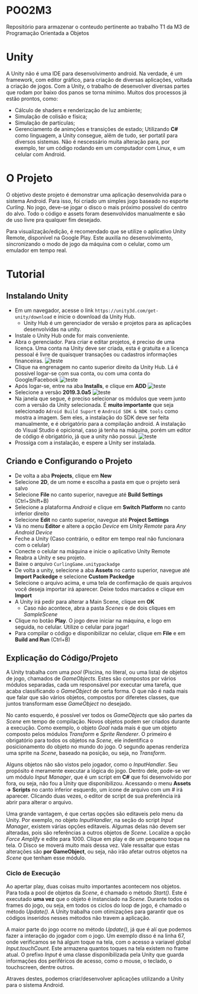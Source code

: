 
# POO2M3
Repositório para armazenar o conteudo pertinente ao trabalho T1 da M3 de Programação Orientada a Objetos

# Unity

A Unity não é uma IDE para desenvolvimento android. Na verdade, é um framework, com editor gráfico, para criação de diversas aplicações, voltada a criação de jogos. Com a Unity, o trabalho de desenvolver diversas partes que rodam por baixo dos panos se torna mínimo. Muitos dos processos já estão prontos, como:
* Cálculo de shaders e renderização de luz ambiente;
* Simulação de colisão e física;
* Simulação de partículas;
* Gerenciamento de animções e transições de estado;
Utilizando **C#** como linguagem, a Unity consegue, alêm de tudo, ser portatil para diversos sistemas. Não é nescessário muita alteração para, por exemplo, ter um código rodando em um computador com Linux, e um celular com Android.

# O Projeto

O objetivo deste projeto é demonstrar uma aplicação desenvolvida para o sistema Android. Para isso, foi criado um simples jogo baseado no esporte _Curling_. No jogo, deve-se jogar o disco o mais próximo possível do centro do alvo. Todo o código e assets foram desenvolvidos manualmente e são de uso livre pra qualquer fim desejado.

Para visualização/edição, é recomendado que se utilize o aplicativo Unity Remote, disponível na Google Play. Este auxilía no desenvolvimento, sincronizando o modo de jogo da máquina com o celular, como um emulador em tempo real.

# Tutorial

## Instalando Unity
* Em um navegador, acesse o link ``https://unity3d.com/get-unity/download`` e inicie o download da Unity Hub.
	 * Unity Hub é um gerenciador de versão e projetos para as aplicações desenvolvidas na unity.
* Instale o Unity Hub onde for mais conveniente.
* Abra o gerenciador. Para criar e editar projetos, é preciso de uma licença. Uma conta na Unity deve ser criada, esta é gratuita e a licença pessoal é livre de quaisquer transações ou cadastros informações financeiras.
![teste](https://github.com/mathiashemmer/POO2M3/blob/master/tutorialIMG/UnityHubStart.PNG)
* Clique na engrenagem no canto superior direito da Unity Hub. Lá é possivel logar-se com sua conta, ou com uma conta do Google/Facebook
![teste](https://github.com/mathiashemmer/POO2M3/blob/master/tutorialIMG/UnityHubSignIn.PNG)
* Após logar-se, entre na aba **Installs**, e clique em **ADD**
![teste](https://github.com/mathiashemmer/POO2M3/blob/master/tutorialIMG/UnityHubVersions.PNG)
* Selecione a versão **2019.3.0a5**
![teste](https://github.com/mathiashemmer/POO2M3/blob/master/tutorialIMG/UnityHubVersions2.PNG)
* Na janela que segue, é preciso selecionar os módulos que veem junto com a versão da Unity selecionada. É **muito importante** que seja selecionado ``Adroid Build Suport`` e ``Android SDK & NDK tools`` como mostra a imagem. Sem eles, a instalação do SDK deve ser feita manualmente, e é obrigatório para a compilação android. A instalação do Visual Studio é opicional, caso já tenha na máquina, porém um editor de código é obrigatório, já que a unity não possui.
![teste](https://github.com/mathiashemmer/POO2M3/blob/master/tutorialIMG/UnityHubVersions3.PNG)
* Prossiga com a instalação, e espere a Unity ser instalada.

## Criando e Configurando o Projeto
* De volta a aba **Projects**, clique em **New**
* Selecione **2D**, de um nome e escolha a pasta em que o projeto será salvo
* Selecione **File** no canto superior, navegue até **Build Settings** (Ctrl+Shift+B)
* Selecione a plataforma _Android_ e clique em **Switch Platform** no canto inferior direito
* Selecione **Edit** no canto superior, navegue até **Project Settings**
* Vá no menu **Editor** e altere a opção _Device_ em _Unity Remote_ para _Any Android Device_
* Feche a Unity (Caso contrário, o editor em tempo real não funcionara com o celular)
* Conecte o celular na máquina e inicie o aplicativo Unity Remote
* Reabra a Unity e seu projeto.
* Baixe o arquivo ``CurlingGame.unitypackadge``
* De volta a unity, selecione a aba **Assets** no canto superior, navegue até **Import Packedge** e selecione **Custom Packedge**
* Selecione o arquivo acima, e uma tela de confirmação de quais arquivos você deseja importar irá aparecer. Deixe todos marcados e clique em **Import**
* A Unity irá pedir para alterar a Main Scene, clique em **OK**
	* Caso não acontece, abra a pasta _Scenes_ e de dois cliques em _SampleScene_
* Clique no botão **Play**. O jogo deve iniciar na máquina, e logo em seguida, no celular. Utilize o celular para jogar!
* Para compilar o código e disponibilizar no celular, clique em **File** e em **Build and Run** (Ctrl+B)

## Explicação do Código/Projeto

A Unity trabalha com uma _pool_ (Piscina, no literal, ou uma lista) de objetos de jogo, chamados de _GameObjects_. Estes são compostos por vários módulos separadas, cada um responsável por executar uma tarefa, que acaba classificando o _GameObject_ de certa forma. O que não é nada mais que falar que são vários objetos, compostos por diferetes classes, que juntos transformam esse _GameObject_ no desejado.

No canto esquerdo, é possível ver todos os _GameObjects_ que são partes da _Scene_ em tempo de compilação. Novos objetos podem ser criados durante a execução. Como exemplo, o objeto _Goal_ nada mais é que um objeto composto pelos módulos _Transform_ e _Sprite Renderer_. O primeiro é obrigatório para todos os objetos na _Scene_, ele indentifica o posicionamento do objeto no mundo do jogo. O segundo apenas renderiza uma sprite na _Scene_, baseado na posição, ou seja, no _Transform_.

Alguns objetos não são vistos pelo jogador, como o _InputHandler_. Seu propósito é meramente executar a lógica do jogo. Dentro dele, pode-se ver um módulo _Input Manager_, que é um script em **C#** que foi desenvolvido por fora, ou seja, não fou a Unity que disponibilizou. Acessando o menu **Assets -> Scripts** no canto inferior esquerdo, um ícone de arquivo com um _#_ irá aparecer. Clicando duas vezes, o editor de script de sua preferência irá abrir para alterar o arquivo.

Uma grande vantagem, é que certas opções são editaveis pelo menu da Unity. Por exemplo, no objeto _InputHandler_, na seção do script _Input Manager_, existem várias opções editaveis. Algumas delas não devem ser alteradas, pois são referências a outros objetos de _Scene_. Localize a opção _Force Amplify_ e edite para 1000. Clique em play e de um pequeno toque na tela. O Disco se moverá muito mais dessa vez. Vale ressaltar que estas alterações são **por GameObject**, ou seja, não irão afetar outros objetos na _Scene_ que tenham esse módulo.

### Ciclo de Execução

Ao apertar play, duas coisas muito importantes acontecem nos objetos. Para toda a pool de objetos da _Scene_, é chamado o método _Start()_. Este é executado **uma vez** que o objeto é instanciado na _Scene_. Durante todos os frames do jogo, ou seja, em todos os ciclos do loop de jogo, é chamado o método _Update()_. A Unity trabalha com otimizações para garantir que os códigos inseridos nesses métodos não travem a aplicação.

A maior parte do jogo ocorre no método _Update()_, já que é alí que podemos fazer a interação do jogador com o jogo. Um exemplo disso é na linha 67, onde verificamos se há algum toque na tela, com o acesso a variavel global _Input.touchCount_. Este armazena quantos toques na tela existem no frame atual. O prefixo _Input_ é uma classe disponibilizada pela Unity que guarda informações dos periféricos de acesso, como o mouse, o teclado, o touchscreen, dentre outros.

Atraves destes, podemos criar/desenvolver aplicações utilizando a Unity para o sistema Android.




